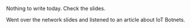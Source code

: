 Nothing to write today. Check the slides.

Went over the network slides and listened to an article about IoT Botnets.